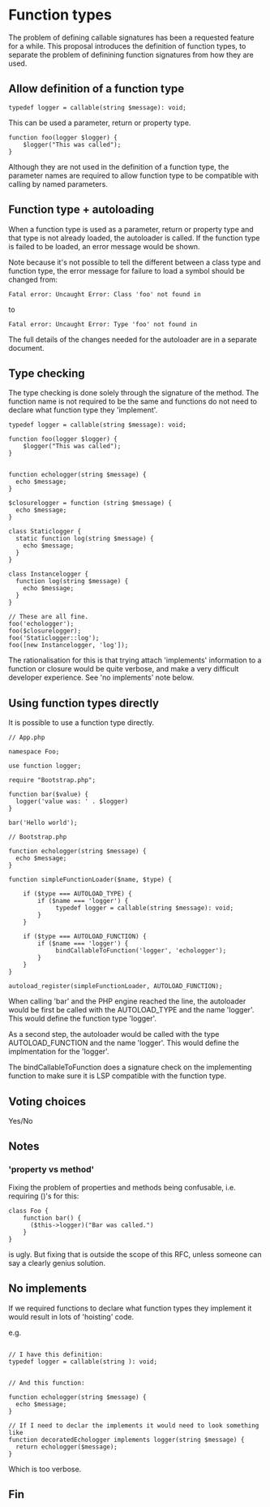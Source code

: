 
# Function types

The problem of defining callable signatures has been a requested feature for a while. This proposal introduces the definition of function types, to separate the problem of definining function signatures from how they are used.


## Allow definition of a function type

```
typedef logger = callable(string $message): void;
```

This can be used a parameter, return or property type.


```
function foo(logger $logger) {
    $logger("This was called");
}

```

Although they are not used in the definition of a function type, the parameter names are required to allow function type to be compatible with calling by named parameters.

## Function type + autoloading

When a function type is used as a parameter, return or property type and that type is not already loaded, the autoloader is called. If the function type is failed to be loaded, an error message would be shown. 

Note because it's not possible to tell the different between a class type and function type, the error message for failure to load a symbol should be changed from: 

```
Fatal error: Uncaught Error: Class 'foo' not found in
```

to
```
Fatal error: Uncaught Error: Type 'foo' not found in
```

The full details of the changes needed for the autoloader are in a separate document.


## Type checking

The type checking is done solely through the signature of the method. The function name is not required to be the same and functions do not need to declare what function type they 'implement'.

```
typedef logger = callable(string $message): void;

function foo(logger $logger) {
    $logger("This was called");
}


function echologger(string $message) {
  echo $message;
}

$closurelogger = function (string $message) {
  echo $message;
}

class Staticlogger {
  static function log(string $message) {
    echo $message;
  } 
}

class Instancelogger {
  function log(string $message) {
    echo $message;
  } 
}

// These are all fine.
foo('echologger');
foo($closurelogger);
foo('Staticlogger::log');
foo([new Instancelogger, 'log']);

```

The rationalisation for this is that trying attach 'implements' information to a function or closure would be quite verbose, and make a very difficult developer experience. See 'no implements' note below.

## Using function types directly

It is possible to use a function type directly.

```
// App.php

namespace Foo;

use function logger;

require "Bootstrap.php";

function bar($value) {
  logger('value was: ' . $logger)
}

bar('Hello world');

```


```
// Bootstrap.php

function echologger(string $message) {
  echo $message;
}

function simpleFunctionLoader($name, $type) {

    if ($type === AUTOLOAD_TYPE) {
        if ($name === 'logger') {
             typedef logger = callable(string $message): void;
        }
    }

    if ($type === AUTOLOAD_FUNCTION) {
        if ($name === 'logger') {
             bindCallableToFunction('logger', 'echologger');
        }
    }
}

autoload_register(simpleFunctionLoader, AUTOLOAD_FUNCTION);

```

When calling 'bar' and the PHP engine reached the line, the autoloader would be first be called with the AUTOLOAD_TYPE and the name 'logger'. This would define the function type 'logger'.


As a second step, the autoloader would be called with the type AUTOLOAD_FUNCTION and the name 'logger'. This would define the implmentation for the 'logger'.

The bindCallableToFunction does a signature check on the implementing function to make sure it is LSP compatible with the function type.  


## Voting choices

Yes/No



## Notes

### 'property vs method'

Fixing the problem of properties and methods being confusable, i.e. requiring ()'s for this:

```
class Foo {
    function bar() {
      ($this->logger)("Bar was called.")
    }
}
```

is ugly. But fixing that is outside the scope of this RFC, unless someone can say a clearly genius solution.


## No implements


If we required functions to declare what function types they implement it would result in lots of 'hoisting' code.

e.g. 

```

// I have this definition:
typedef logger = callable(string ): void;


// And this function:

function echologger(string $message) {
  echo $message;
}

// If I need to declar the implements it would need to look something like
function decoratedEchologger implements logger(string $message) {
  return echologger($message);
}

```

Which is too verbose.


## Fin








